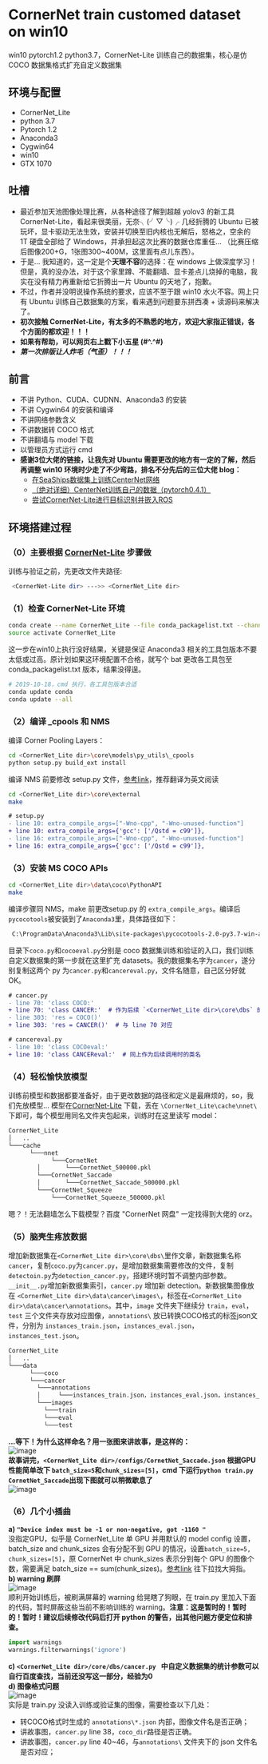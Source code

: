 # CornerNet train customed dataset on win10
win10 pytorch1.2 python3.7，CornerNet-Lite 训练自己的数据集，核心是仿 COCO 数据集格式扩充自定义数据集

## 环境与配置
* CornerNet_Lite<br>
* python 3.7<br>
* Pytorch 1.2<br>
* Anaconda3<br>
* Cygwin64<br>
* win10<br>
* GTX 1070<br>

## 吐槽
* 最近参加天池图像处理比赛，从各种途径了解到超越 yolov3 的新工具 CornerNet-Lite，看起来很美丽，无奈╮(╯▽╰)╭ 几经折腾的 Ubuntu 已被玩坏，显卡驱动无法生效，安装并切换至旧内核也无解后，怒格之，空余的 1T 硬盘全部给了 Windows，并承担起这次比赛的数据仓库重任... （比赛压缩后图像200+G，1张图300~400M，这里面有点儿东西）。<br>
* 于是... 我知道的，这一定是个**天理不容**的选择：在 windows 上做深度学习！但是，真的没办法，对于这个家里蹲、不能翻墙、显卡差点儿烧掉的电脑，我实在没有精力再重新给它折腾出一片 Ubuntu 的天地了，抱歉。<br>
* 不过，作者并没明说操作系统的要求，应该不至于跟 win10 水火不容。网上只有 Ubuntu 训练自己数据集的方案，看来遇到问题要东拼西凑 + 读源码来解决了。<br>
* **初次接触 CornerNet-Lite，有太多的不熟悉的地方，欢迎大家指正错误，各个方面的都欢迎！！！**<br>
* **如果有帮助，可以网页右上戳下小五星 (#^.^#)**<br>
* ***第一次排版让人炸毛（气歪）！！！***

## 前言
* 不讲 Python、CUDA、CUDNN、Anaconda3 的安装<br>
* 不讲 Cygwin64 的安装和编译<br>
* 不讲网络参数含义<br>
* 不讲数据转 COCO 格式<br>
* 不讲翻墙与 model 下载<br>
* 以管理员方式运行 cmd<br>
* **感谢3位大佬的链接，让我先对 Ubuntu 需要更改的地方有一定的了解，然后再调整 win10 环境时少走了不少弯路，排名不分先后的三位大佬 blog：**<br>
	* [在SeaShips数据集上训练CenterNet网络](https://blog.csdn.net/weixin_42634342/article/details/97756458)<br>
	* [（绝对详细）CenterNet训练自己的数据（pytorch0.4.1）](https://blog.csdn.net/weixin_41765699/article/details/100118353)<br>
	* [尝试CornerNet-Lite进行目标识别并嵌入ROS](https://blog.csdn.net/qq_25349629/article/details/89493192)<br>


## 环境搭建过程
### （0）主要根据 [CornerNet-Lite](https://github.com/princeton-vl/CornerNet-Lite) 步骤做
训练与验证之前，先更改文件夹路径:
```Bash
 <CornerNet-Lite dir> --->> <CornerNet_Lite dir>
```
### （1）检查 CornerNet-Lite 环境
```Bash
conda create --name CornerNet_Lite --file conda_packagelist.txt --channel pytorch
source activate CornerNet_Lite
```
这一步在win10上执行没好结果，关键是保证 Anaconda3 相关的工具包版本不要太低或过高。原计划如果这环境配置不合格，就写个 bat 更改各工具包至 conda_packagelist.txt 版本，结果没得逞。<br>
```Bash
# 2019-10-18，cmd 执行，各工具包版本合适
conda update conda
conda update --all
```

### （2）编译 _cpools 和 NMS
编译 Corner Pooling Layers：<br>
```Bash
cd <CornerNet_Lite dir>\core\models\py_utils\_cpools
python setup.py build_ext install
```
编译 NMS 前要修改 setup.py 文件，[参考link](https://qiita.com/sounansu/items/6836e5a4d81e157941c2)，推荐翻译为英文阅读<br>
```Bash
cd <CornerNet_Lite dir>\core\external
make
```
```diff
# setup.py
- line 10: extra_compile_args=["-Wno-cpp", "-Wno-unused-function"]
+ line 10: extra_compile_args={'gcc': ['/Qstd = c99']},
- line 16: extra_compile_args=["-Wno-cpp", "-Wno-unused-function"]
+ line 16: extra_compile_args={'gcc': ['/Qstd = c99']},
```

### （3）安装 MS COCO APIs
```Bash
cd <CornerNet_Lite dir>\data\coco\PythonAPI
make
```
编译步骤同 NMS，make 前更改setup.py 的 `extra_compile_args`。编译后`pycocotools`被安装到了`Anaconda3`里，具体路径如下：<br>
```Bash
 C:\ProgramData\Anaconda3\Lib\site-packages\pycocotools-2.0-py3.7-win-amd64.egg\pycocotools
```
目录下`coco.py`和`cocoeval.py`分别是 coco 数据集训练和验证的入口，我们训练自定义数据集的第一步就在这里扩充 datasets。我的数据集名字为`cancer`，遂分别复制这两个 py 为`cancer.py`和`cancereval.py`，文件名随意，自己区分好就OK。<br>
```diff
# cancer.py
- line 70: 'class COCO:' 
+ line 70: 'class CANCER:'  # 作为后续 `<CornerNet_Lite dir>\core\dbs` 的 `datasets` 调用时的类名
- line 303: 'res = COCO()'
+ line 303: 'res = CANCER()'  # 与 line 70 对应
```
```diff
# cancereval.py
- line 10: 'class COCOeval:' 
+ line 10: 'class CANCEReval:'  # 同上作为后续调用时的类名
```

### （4）轻松愉快放模型
训练前模型和数据都要准备好，由于更改数据的路径和定义是最麻烦的，so，我们先放模型... 模型在[CornerNet-Lite](https://github.com/princeton-vl/CornerNet-Lite) 下载，丢在 `\CornerNet_Lite\cache\nnet\` 下即可，每个模型用同名文件夹包起来，训练时在这里读写 model：<br>
```Bash
CornerNet_Lite
│   ..  
└───cache
      └───nnet
            └───CornetNet
	    │  	    └───CornetNet_500000.pkl
	    └───CornetNet_Saccade  
	    │ 	    └───CornetNet_Saccade_500000.pkl
	    └───CornetNet_Squeeze  
		    └───CornetNet_Squeeze_500000.pkl
```
嗯？！无法翻墙怎么下载模型？百度 "CornerNet 网盘" 一定找得到大佬的 orz。<br>

### （5）脑壳生疼放数据
增加新数据集在`<CornerNet_Lite dir>\core\dbs\`里作文章，新数据集名称 `cancer`，复制`coco.py`为`cancer.py`，是增加数据集需要修改的文件，复制`detectoin.py`为`detection_cancer.py`，搭建环境时暂不调整内部参数。`__init__.py`增加新数据集索引，`cancer.py` 增加新 detection。新数据集图像放在 `<CornerNet_Lite dir>\data\cancer\images\`，标签在`<CornerNet_Lite dir>\data\cancer\annotations`。其中，`image` 文件夹下继续分 `train`，`eval`，`test` 三个文件夹存放对应图像，`annotations\` 放已转换COCO格式的标签json文件，分别为 `instances_train.json`，`instances_eval.json`，`instances_test.json`。<br>
```Bash
CornerNet_Lite
│   ..  
└───data
      └───coco  
      └───cancer
	    └───annotations
	    │     └───instances_train.json，instances_eval.json，instances_test.json
	    └───images  
		  └───train			
		  └───eval			
		  └───test
```
**...等下！为什么这样命名？用一张图来讲故事，是这样的：<br>**
![image](https://github.com/Lighthawk/CornerNet-train-win10-python/blob/master/images/004.jpg)<br>
**故事讲完，`<CornerNet_Lite dir>/configs/CornetNet_Saccade.json` 根据GPU性能简单改下 `batch_size=5`和`chunk_sizes=[5]`，cmd 下运行`python train.py CornetNet_Saccade`出现下图就可以稍微歇息了**<br>
![image](https://github.com/Lighthawk/CornerNet-train-win10-python/blob/master/images/009.jpg)<br>

### （6）几个小插曲
**a) `"Device index must be -1 or non-negative, got -1160 "`**<br>
没指定GPU，似乎是 CornerNet_Lite 单 GPU 并用默认的 model config 设置，batch_size and chunk_sizes 会有分配不到 GPU 的情况，设置`batch_size=5, chunk_sizes=[5]`，原 CornerNet 中 chunk_sizes 表示分到每个 GPU 的图像个数，需要满足 batch_size == sum(chunk_sizes)。[参考link](https://github.com/princeton-vl/CornerNet/issues/4) 往下拉找大拇指。<br>
**b) warning 刷屏**<br>
![image](https://github.com/Lighthawk/CornerNet-train-win10-python/blob/master/images/006.jpg)<br>
顺利开始训练后，被刷满屏幕的 warning 给晃瞎了狗眼，在 train.py 里加入下面的代码，暂时屏蔽这些当前不影响训练的 warning。**注意：这是暂时的！暂时的！暂时！建议后续修改代码后打开 python 的警告，出其他问题方便定位和排查。**<br>
```Python
import warnings
warnings.filterwarnings('ignore')
```
**c) `<CornerNet_Lite dir>/core/dbs/cancer.py ` 中自定义数据集的统计参数可以自行百度查找，当前还没写这一部分，经验为0**<br>
**d) 图像格式问题<br>**
![image](https://github.com/Lighthawk/CornerNet-train-win10-python/blob/master/images/005.jpg)<br>
实际是 train.py 没读入训练或验证集的图像，需要检查以下几处：
* 转COCO格式时生成的 `annotations\*.json` 内部，图像文件名是否正确；<br>
* 讲故事图，`cancer.py` line 38，`coco_dir`路径是否正确。<br>
* 讲故事图，`cancer.py` line 40~46，与`annotations\` 文件夹下的 json 文件名是否对应；<br>
